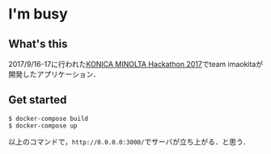 # I'm busy

## What's this
2017/9/16-17に行われた[KONICA MINOLTA Hackathon 2017](http://konicaminoltahackathon.strikingly.com)でteam imaokitaが開発したアプリケーション．

## Get started

```
$ docker-compose build
$ docker-compose up
```

以上のコマンドで，`http://0.0.0.0:3000/`でサーバが立ち上がる．と思う．
